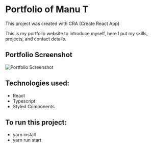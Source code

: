 # Portfolio of Manu T

This project was created with CRA (Create React App)

This is my portfolio website to introduce myself, here I put my skills, projects, and contact details.

## Portfolio Screenshot

![Portfolio Screenshot](./images/9874f142-8f12-4ee5-8911-fa8ac6a61e76.png)

## Technologies used:
- React
- Typescript
- Styled Components

## To run this project:
- yarn install
- yarn run start
